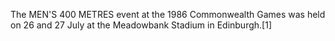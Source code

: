 The MEN'S 400 METRES event at the 1986 Commonwealth Games was held on 26 and 27 July at the Meadowbank Stadium in Edinburgh.[1]

